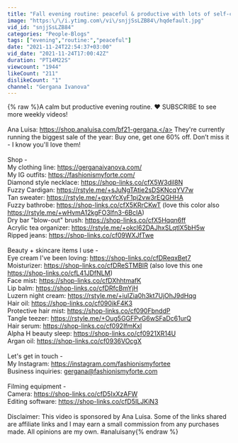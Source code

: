 ```yaml
---
title: "Fall evening routine: peaceful & productive with lots of self-care"
image: "https:\/\/i.ytimg.com\/vi\/snjjSsLZB84\/hqdefault.jpg"
vid_id: "snjjSsLZB84"
categories: "People-Blogs"
tags: ["evening","routine:","peaceful"]
date: "2021-11-24T22:54:37+03:00"
vid_date: "2021-11-24T17:00:42Z"
duration: "PT14M22S"
viewcount: "1944"
likeCount: "211"
dislikeCount: "1"
channel: "Gergana Ivanova"
---
```

{% raw %}A calm but productive evening routine. ❤️  SUBSCRIBE to see more weekly videos!<br /><br />Ana Luisa: <a rel="nofollow" target="blank" href="https://shop.analuisa.com/bf21-gergana.">https://shop.analuisa.com/bf21-gergana.</a> They're currently running the biggest sale of the year: Buy one, get one 60% off. Don’t miss it - I know you'll love them!<br /><br />Shop - <br />My clothing line: <a rel="nofollow" target="blank" href="https://gerganaivanova.com/">https://gerganaivanova.com/</a> <br />My IG outfits: <a rel="nofollow" target="blank" href="https://fashionismyforte.com/">https://fashionismyforte.com/</a><br />Diamond style necklace: <a rel="nofollow" target="blank" href="https://shop-links.co/cfX5W3dil8N">https://shop-links.co/cfX5W3dil8N</a><br />Fuzzy Cardigan: <a rel="nofollow" target="blank" href="https://rstyle.me/+sJuNgTAtie2sDSKNcqYV7w">https://rstyle.me/+sJuNgTAtie2sDSKNcqYV7w</a><br />Tan sweater: <a rel="nofollow" target="blank" href="https://rstyle.me/+gxyYcXyF1pj2vw3rEQGHHA">https://rstyle.me/+gxyYcXyF1pj2vw3rEQGHHA</a><br />Fuzzy bathrobe: <a rel="nofollow" target="blank" href="https://shop-links.co/cfX5KRrCKwT">https://shop-links.co/cfX5KRrCKwT</a> (love this color also <a rel="nofollow" target="blank" href="https://rstyle.me/+wHvmA12kgFO3Ifn3-6BcIA)">https://rstyle.me/+wHvmA12kgFO3Ifn3-6BcIA)</a><br />Dry bar &quot;blow-out&quot; brush: <a rel="nofollow" target="blank" href="https://shop-links.co/cfX5Hqqn6ff">https://shop-links.co/cfX5Hqqn6ff</a><br />Acrylic tea organizer: <a rel="nofollow" target="blank" href="https://rstyle.me/+okcl62DAJhxSLqtlX5bH5w">https://rstyle.me/+okcl62DAJhxSLqtlX5bH5w</a><br />Ripped jeans: <a rel="nofollow" target="blank" href="https://shop-links.co/cf09WXJfTwe">https://shop-links.co/cf09WXJfTwe</a><br /><br />Beauty + skincare items I use - <br />Eye cream I've been loving: <a rel="nofollow" target="blank" href="https://shop-links.co/cfDReqxBet7">https://shop-links.co/cfDReqxBet7</a> <br />Moisturizer: <a rel="nofollow" target="blank" href="https://shop-links.co/cfDReSTMBIR">https://shop-links.co/cfDReSTMBIR</a> (also love this one <a rel="nofollow" target="blank" href="https://shop-links.co/cfL41JDfNLM)">https://shop-links.co/cfL41JDfNLM)</a><br />Face mist: <a rel="nofollow" target="blank" href="https://shop-links.co/cfDXhhtmafK">https://shop-links.co/cfDXhhtmafK</a><br />Lip balm: <a rel="nofollow" target="blank" href="https://shop-links.co/cfDRfcBmYjH">https://shop-links.co/cfDRfcBmYjH</a> <br />Luzern night cream: <a rel="nofollow" target="blank" href="https://rstyle.me/+iuIZia0h3kt7UjOhJ9dHqg">https://rstyle.me/+iuIZia0h3kt7UjOhJ9dHqg</a><br />Hair oil: <a rel="nofollow" target="blank" href="https://shop-links.co/cf090ikF4K3">https://shop-links.co/cf090ikF4K3</a><br />Protective hair mist: <a rel="nofollow" target="blank" href="https://shop-links.co/cf090FbnddP">https://shop-links.co/cf090FbnddP</a><br />Tangle teezer: <a rel="nofollow" target="blank" href="https://rstyle.me/+Oug5GGFPvG6wSFaDc61urQ">https://rstyle.me/+Oug5GGFPvG6wSFaDc61urQ</a><br />Hair serum: <a rel="nofollow" target="blank" href="https://shop-links.co/cf092IfmKxl">https://shop-links.co/cf092IfmKxl</a><br />Alpha H beauty sleep: <a rel="nofollow" target="blank" href="https://shop-links.co/cf0921XR14U">https://shop-links.co/cf0921XR14U</a><br />Argan oil: <a rel="nofollow" target="blank" href="https://shop-links.co/cf0936VOcgX">https://shop-links.co/cf0936VOcgX</a><br /><br />Let's get in touch -<br />My Instagram: <a rel="nofollow" target="blank" href="https://instagram.com/fashionismyfortee">https://instagram.com/fashionismyfortee</a><br />Business inquiries: gergana@fashionismyforte.com<br /><br />Filming equipment -<br />Camera: <a rel="nofollow" target="blank" href="https://shop-links.co/cfD5IxXzAFW">https://shop-links.co/cfD5IxXzAFW</a><br />Editing software: <a rel="nofollow" target="blank" href="https://shop-links.co/cfD5ILJKiN3">https://shop-links.co/cfD5ILJKiN3</a><br /><br />Disclaimer: This video is sponsored by Ana Luisa. Some of the links shared are affiliate links and I may earn a small commission from any purchases made. All opinions are my own. #analuisany{% endraw %}
